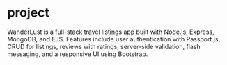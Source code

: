 # project
WanderLust is a full-stack travel listings app built with Node.js, Express, MongoDB, and EJS. Features include user authentication with Passport.js, CRUD for listings, reviews with ratings, server-side validation, flash messaging, and a responsive UI using Bootstrap.
